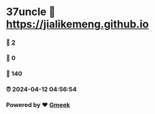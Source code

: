 # 37uncle :link: https://jialikemeng.github.io 
### :page_facing_up: [2](https://jialikemeng.github.io/tag.html) 
### :speech_balloon: 0 
### :hibiscus: 140 
### :alarm_clock: 2024-04-12 04:56:54 
### Powered by :heart: [Gmeek](https://github.com/Meekdai/Gmeek)
